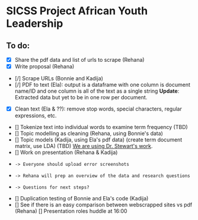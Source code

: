 # SICSS Project African Youth Leadership

## To do:

- [x] Share the pdf data and list of urls to scrape (Rehana)
- [x] Write proposal (Rehana)
- [/] Scrape URLs (Bonnie and Kadija)
- [/] PDF to text (Ela): output is a dataframe with one column is document name/ID and one column is all of the text as a single string
   **Update**: Extracted data but yet to be in one row per document. 
- [x] Clean text (Ela & ??): remove stop words, special characters, regular expressions, etc.
- [] Tokenize text into individual words to examine term frequency (TBD)
- [] Topic modelling as cleaning (Rehana, using Bonnie's data)
- [] Topic models (Kadija, using Ela's pdf data) (create term document matrix, use LDA) (TBD) [We are using Dr. Stewart's work](http://www.structuraltopicmodel.com).
- [] Work on presentation (Rehana & Kadija) 
-     -> Everyone should upload error screenshots 
-     -> Rehana will prep an overview of the data and research questions
-     -> Questions for next steps? 
- [] Duplication testing of Bonnie and Ela's code (Kadija)
- [] See if there is an easy comparison between webscrapped sites vs pdf (Rehana) 
[] Presentation roles huddle at 16:00 
